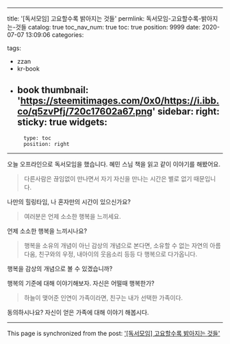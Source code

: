 
---
title: '[독서모임] 고요할수록 밝아지는 것들'
permlink: 독서모임-고요할수록-밝아지는-것들
catalog: true
toc_nav_num: true
toc: true
position: 9999
date: 2020-07-07 13:09:06
categories:

tags:
- zzan
- kr-book
- book
thumbnail: 'https://steemitimages.com/0x0/https://i.ibb.co/q5zvPfj/720c17602a67.png'
sidebar:
    right:
        sticky: true
widgets:
    -
        type: toc
        position: right
---


오늘 오프라인으로 독서모임을 했습니다. 혜민 스님 책을 읽고 같이 이야기를 해봤어요.

> 다른사람은 끊임없이 만나면서 자기 자신을 만나는 시간은 별로 없기 때문입니다.


나만의 힐링타임, 나 혼자만의 시간이 있으신가요?



> 여러분은 언제 소소한 행복을 느끼세요.

언제 소소한 행복을 느끼시나요?


> 행복을 소유의 개념이 아닌 감상의 개념으로 본다면, 소유할 수 없는 자연의 아름다움, 친구와의 우정, 내아이의 웃음소리 등등 다 행복으로 다가옵니다.

행복을 감상의 개념으로 볼 수 있겠습니까?

행복의 기준에 대해 이야기해보자. 자신은 어떨때 행복한가?

> 하늘이 맺어준 인연이 가족이라면, 친구는 내가 선택한 가족이다.


동의하시나요? 자신이 얻은 가족에 대해 이야기 해봅시다.

- - -

This page is synchronized from the post: ['[독서모임] 고요할수록 밝아지는 것들'](https://steempeak.com/@jacobyu/5gdmam)
